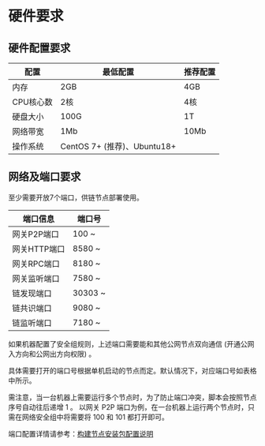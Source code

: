 # 硬件要求

## 硬件配置要求 <a href="#id2.1-ying-jian-yao-qiu-ying-jian-pei-zhi-yao-qiu" id="id2.1-ying-jian-yao-qiu-ying-jian-pei-zhi-yao-qiu"></a>

| 配置     | 最低配置                                                        | 推荐配置 |
| ------ | ----------------------------------------------------------- | ---- |
| 内存     | 2GB                                                         | 4GB  |
| CPU核心数 | 2核                                                          | 4核   |
| 硬盘大小   | 100G                                                        | 1T   |
| 网络带宽   | 1Mb                                                         | 10Mb |
| 操作系统   | CentOS 7+ (推荐)、Ubuntu18+ |      |

## 网络及端口要求 <a href="#id2.1-ying-jian-yao-qiu-wang-luo-ji-duan-kou-yao-qiu" id="id2.1-ying-jian-yao-qiu-wang-luo-ji-duan-kou-yao-qiu"></a>

至少需要开放7个端口，供链节点部署使用。

| 端口信息     |   端口号    |
| -------- | -------- |
| 网关P2P端口  | 100 \~   |
| 网关HTTP端口 | 8580 \~  |
| 网关RPC端口  | 8180 \~  |
| 网关监听端口   | 7580 \~  |
| 链发现端口    | 30303 \~ |
| 链共识端口    | 9080 \~  |
| 链监听端口    | 7180 \~  |

如果机器配置了安全组规则，上述端口需要能和其他公网节点双向通信 (开通公网入方向和公网出方向权限) 。

具体需要打开的端口号根据单机启动的节点而定。默认情况下，对应端口号如表格中所示。

需注意，当一台机器上需要运行多个节点时，为了防止端口冲突，脚本会按照节点序号自动往后递增 1 。 以网关 P2P 端口为例，在一台机器上运行两个节点时，只需在网络安全组中将需要将 100 和 101 都打开即可。

端口配置详情请参考：[构建节点安装包配置说明](./build.md#chain-ports-和-gateway-ports-配置项)
